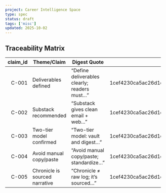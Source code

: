 ```yaml
---
project: Career Intelligence Space
type: spec
status: draft
tags: ['misc']
updated: 2025-10-02
---
```


## Traceability Matrix
| claim_id | Theme/Claim                     | Digest Quote                                           | Vault Hash                                                       | Anchor |
|---------:|---------------------------------|--------------------------------------------------------|------------------------------------------------------------------|--------|
| C-001    | Deliverables defined             | “Define deliverables clearly; readers must…”           | 1cef4230ca5ac26d1c496c5fa362fe028b9d1183bf759b7ad96bd345db8edb2a | L12    |
| C-002    | Substack recommended             | “Substack gives clean email + web…”                    | 1cef4230ca5ac26d1c496c5fa362fe028b9d1183bf759b7ad96bd345db8edb2a | L18    |
| C-003    | Two-tier model confirmed         | “Two-tier model: vault and digest…”                    | 1cef4230ca5ac26d1c496c5fa362fe028b9d1183bf759b7ad96bd345db8edb2a | L22    |
| C-004    | Avoid manual copy/paste          | “Avoid manual copy/paste; standardize…”                | 1cef4230ca5ac26d1c496c5fa362fe028b9d1183bf759b7ad96bd345db8edb2a | L28    |
| C-005    | Chronicle is sourced narrative   | “Chronicle ≠ raw log; it’s sourced…”                   | 1cef4230ca5ac26d1c496c5fa362fe028b9d1183bf759b7ad96bd345db8edb2a | L40    |
